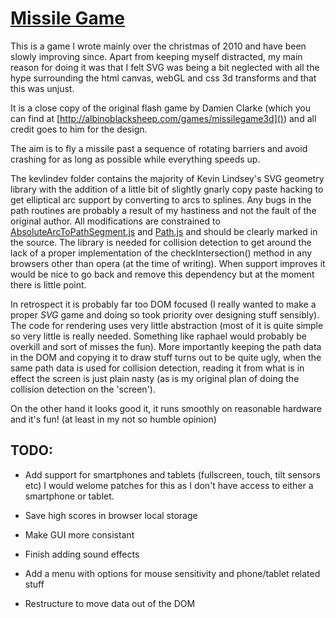 [Missile Game](http://bwhmather.com/missile-game/)
====================================

This is a game I wrote mainly over the christmas of 2010 and have been slowly
improving since.  Apart from keeping myself distracted, my main reason for
doing it was that I felt SVG was being a bit neglected with all the hype
surrounding the html canvas, webGL and css 3d transforms and that this was
unjust.

It is a close copy of the original flash game by Damien Clarke (which you can
find at [http://albinoblacksheep.com/games/missilegame3d]()) and all credit goes to him
for the design.

The aim is to fly a missile past a sequence of rotating barriers and avoid
crashing for as long as possible while everything speeds up.


The kevlindev folder contains the majority of Kevin Lindsey's SVG geometry
library with the addition of a little bit of slightly gnarly copy paste hacking
to get elliptical arc support by converting to arcs to splines.  Any bugs
in the path routines are probably a result of my hastiness and not the fault of
the original author.  All modifications are constrained to
[AbsoluteArcToPathSegment.js](https://github.com/bwhmather/missile-game/blob/master/lib/kevlindev/AbsoluteArcToPathSegment.js) and
[Path.js](https://github.com/bwhmather/missile-game/blob/master/lib/kevlindev/Path.js) and should be clearly marked in the
source.  The library is needed for collision detection to get around the lack
of a proper implementation of the checkIntersection() method in any browsers
other than opera (at the time of writing).  When support improves it would be
nice to go back and remove this dependency but at the moment there is little
point.


In retrospect it is probably far too DOM focused (I really wanted to make a
proper _SVG_ game and doing so took priority over designing stuff sensibly).
The code for rendering uses very little abstraction (most of it is quite
simple so very little is really needed.  Something like raphael would
probably be overkill and sort of misses the fun).  More importantly keeping
the path data in the DOM and copying it to draw stuff turns out to be quite
ugly, when the same path data is used for collision detection,  reading it
from what is in effect the screen is just plain nasty (as is my original plan
of doing the collision detection on the 'screen').

On the other hand it looks good it, it runs smoothly on reasonable hardware
and it's fun! (at least in my not so humble opinion)


TODO:
----
  * Add support for smartphones and tablets (fullscreen, touch, tilt sensors etc)
    I would welome patches for this as I don't have access to either a smartphone
    or tablet.

  * Save high scores in browser local storage

  * Make GUI more consistant

  * Finish adding sound effects

  * Add a menu with options for mouse sensitivity and phone/tablet related stuff

  * Restructure to move data out of the DOM


